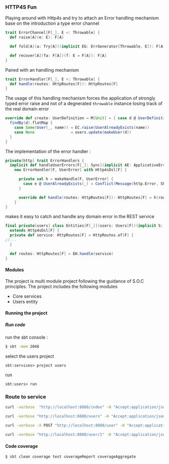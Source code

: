 ### HTTP4S Fun

Playing around with Http4s and try to attach an Error handling mechanism
base on the introduction a type error channel

```scala
trait ErrorChannel[F[_], E <: Throwable] {
  def raise[A](e: E): F[A]

  def fold[A](a: Try[A])(implicit EG: ErrGenerator[Throwable, E]): F[A]

  def recover[A](fa: F[A])(f: E ⇒ F[A]): F[A]
}
``` 

Paired with an handling mechanism

```scala
trait ErrorHandler[F[_], E <: Throwable] {
  def handle(routes: HttpRoutes[F]): HttpRoutes[F]
}
```

The usage of this handling mechanism forces the application of strongly typed error raise and 
not of a degnerated `throwable` instance losing track of the real domain error

```scala
override def create: UserDefinition ⇒ M[Unit] = { case d @ UserDefinition(_) ⇒
  findBy(d).flatMap {
    case Some(User(_, name)) ⇒ EC.raise(UserAlreadyExists(name))
    case None                ⇒ users.update(makeUser(d))
  }
}
```

The implementation of the error handler :

```scala
private[http] trait ErrorHandlers {
  implicit def handleUserErrors[F[_]: Sync](implicit AE: ApplicativeError[F, UserError]): ErrorHandler[F, UserError] =
    new ErrorHandler[F, UserError] with Http4sDsl[F] {

      private val h = makeHandle[F, UserError] {
        case e @ UserAlreadyExists(_) ⇒ Conflict(Message(http.Error, Show[UserAlreadyExists].show(e)))
      }

      override def handle(routes: HttpRoutes[F]): HttpRoutes[F] = h(routes)
    }
}
```

makes it easy to catch and handle any domain error in the REST service

```scala
final private[users] class Entities[F[_]](users: Users[F])(implicit S: Effect[F], EH: ErrorHandler[F, UserError])
  extends Http4sDsl[F] {
  private def service: HttpRoutes[F] = HttpRoutes.of[F] {
//...
  }

  def routes: HttpRoutes[F] = EH.handle(service)
}
```

#### Modules

The project is multi module project following the guidance of S.O.C principles.
The project includes the following modules

* Core services
* Users entity


#### Running the project


##### Run code

run the sbt console :

```bash
$ sbt -mem 2048
```

select the users project 

```sbtshell
sbt:services> project users
```

run 

```sbtshell
sbt:users> run
```

### Route to service 
```bash
curl -verbose  "http://localhost:8080/index" -H "Accept:application/json"
```

```bash
curl -verbose "http://localhost:8080/users" -H "Accept:application/json" 
```

```bash
curl -verbose -X POST "http://localhost:8080/user" -H "Accept:application/json" -H "Content-Type:application/json" -d '{ "name" : "Andrea" }' 
```

```bash
curl -verbose "http://localhost:8080/user/1" -H "Accept:application/json"
```

#### Code coverage

```bash
$ sbt clean coverage test coverageReport coverageAggregate
```
